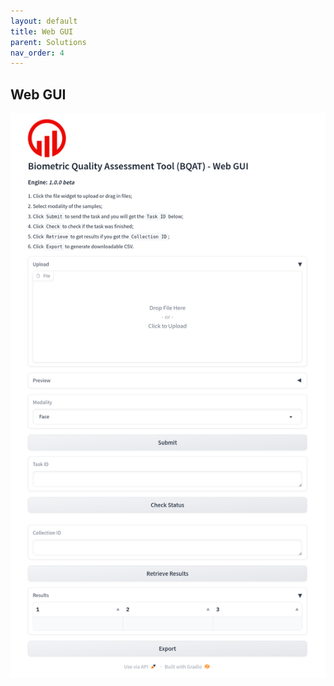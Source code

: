 ```yaml
---
layout: default
title: Web GUI
parent: Solutions
nav_order: 4
---
```


## Web GUI

![Screenshot](../assets/images/screenshot_bqat-gui.png)
